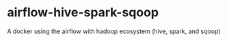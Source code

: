 # airflow-hive-spark-sqoop
A docker using the airflow with hadoop ecosystem (hive, spark, and sqoop)
